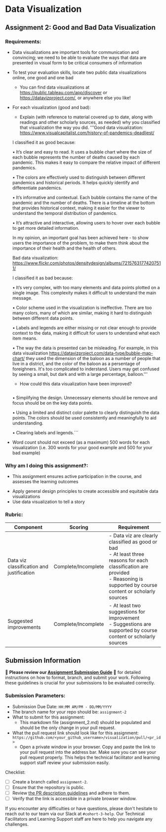 # Data Visualization

## Assignment 2: Good and Bad Data Visualization

### Requirements:

- Data visualizations are important tools for communication and convincing; we need to be able to evaluate the ways that data are presented in visual form to be critical consumers of information 
- To test your evaluation skills, locate two public data visualizations online, one good and one bad  
    - You can find data visualizations at https://public.tableau.com/app/discover or https://datavizproject.com/, or anywhere else you like! 
- For each visualization (good and bad):  
    - Explain (with reference to material covered up to date, along with readings and other scholarly sources, as needed) why you classified that visualization the way you did.
    '''Good data visualization: https://www.visualcapitalist.com/history-of-pandemics-deadliest/
    
    I classified it as good because:

    •  It’s clear and easy to read. It uses a bubble chart where the size of each bubble represents the number of deaths caused by each pandemic. This makes it easy to compare the relative impact of different pandemics.

    •  The colors are effectively used to distinguish between different pandemics and historical periods. It helps quickly identify and differentiate pandemics. 

    •  It’s informative and contextual. Each bubble contains the name of the pandemic and the number of deaths. There is a timeline at the bottom that provides historical context, making it easier for the viewer to understand the temporal distribution of pandemics.

    •  It’s attractive and interactive, allowing users to hover over each bubble to get more detailed information.

    In my opinion, an important goal has been achieved here - to show users the importance of the problem, to make them think about the importance of their health and the health of others.



    Bad data visualization: https://www.flickr.com/photos/densitydesign/albums/72157631774207511/

    I classified it as bad because:

    •  It’s very complex, with too many elements and data points plotted on a single image. This complexity makes it difficult to understand the main message.

    •  Сolor scheme used in the visualization is ineffective. There are too many colors, many of which are similar, making it hard to distinguish between different data points. 

    •  Labels and legends are either missing or not clear enough to provide context to the data, making it difficult for users to understand what each item means.

    •  The way the data is presented can be misleading. For example, in this data visualization https://datavizproject.com/data-type/bubble-map-chart/ they used the dimension of the baloon as a number of people that live in a district, and the color of the baloon as a persentage of foreighners. It's too complicated to inderstand. Users may get confused by seeing a small, but dark and with a large percentage, balloon.'''

    - How could this data visualization have been improved?  
      ```This data visualization could have been inmproved by:

    •  Simplifying the design. Unnecessary elements should be remove and focus should be on the key data points.

    •  Using a limited and distinct color palette to clearly distinguish the data points. The colors should be used consistently and meaningfully to aid understanding.

    •  Clearing labels and legends.```
- Word count should not exceed (as a maximum) 500 words for each visualization (i.e. 
300 words for your good example and 500 for your bad example)

### Why am I doing this assignment?:

- This assignment ensures active participation in the course, and assesses the learning outcomes
* Apply general design principles to create accessible and equitable data visualizations
* Use data visualization to tell a story

### Rubric:

| Component               | Scoring   | Requirement                                                 |
|-------------------------|-----------|-------------------------------------------------------------|
| Data viz classification and justification | Complete/Incomplete | - Data viz are clearly classified as good or bad<br />- At least three reasons for each classification are provided<br />- Reasoning is supported by course content or scholarly sources |
| Suggested improvements  | Complete/Incomplete | - At least two suggestions for improvement<br />- Suggestions are supported by course content or scholarly sources |

## Submission Information

🚨 **Please review our [Assignment Submission Guide](https://github.com/UofT-DSI/onboarding/blob/main/onboarding_documents/submissions.md)** 🚨 for detailed instructions on how to format, branch, and submit your work. Following these guidelines is crucial for your submissions to be evaluated correctly.

### Submission Parameters:
* Submission Due Date: `HH:MM AM/PM - DD/MM/YYYY`
* The branch name for your repo should be: `assignment-2`
* What to submit for this assignment:
    * This markdown file (assignment_2.md) should be populated and should be the only change in your pull request.
* What the pull request link should look like for this assignment: `https://github.com/<your_github_username>/visualization/pull/<pr_id>`
    * Open a private window in your browser. Copy and paste the link to your pull request into the address bar. Make sure you can see your pull request properly. This helps the technical facilitator and learning support staff review your submission easily.

Checklist:
- [ ] Create a branch called `assignment-2`.
- [ ] Ensure that the repository is public.
- [ ] Review [the PR description guidelines](https://github.com/UofT-DSI/onboarding/blob/main/onboarding_documents/submissions.md#guidelines-for-pull-request-descriptions) and adhere to them.
- [ ] Verify that the link is accessible in a private browser window.

If you encounter any difficulties or have questions, please don't hesitate to reach out to our team via our Slack at `#cohort-3-help`. Our Technical Facilitators and Learning Support staff are here to help you navigate any challenges.
